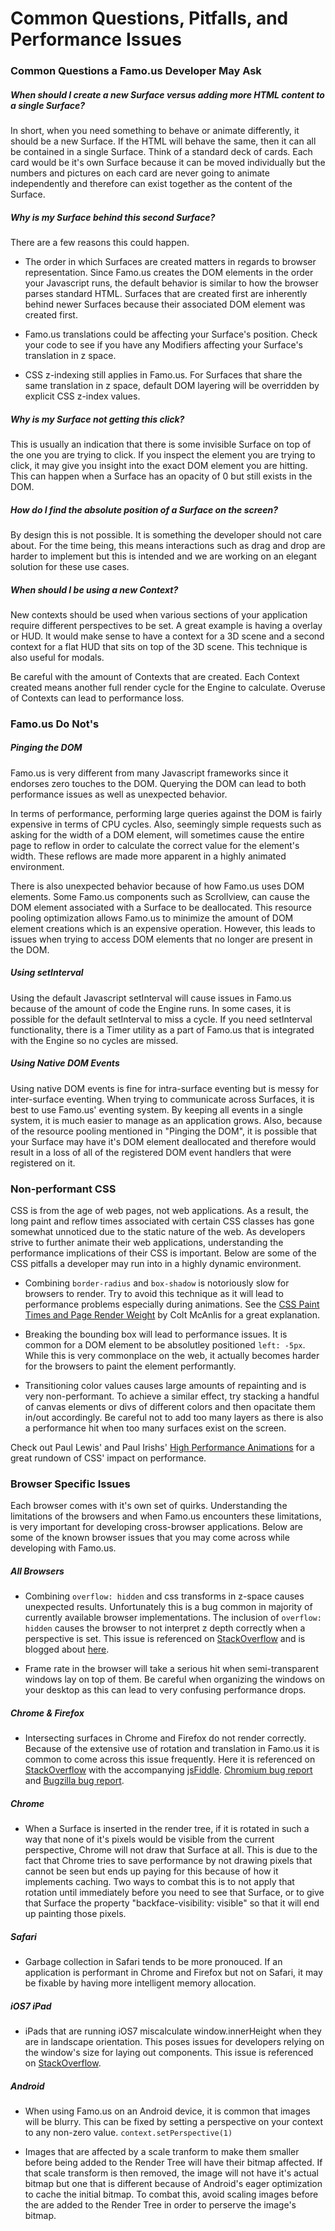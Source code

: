 Common Questions, Pitfalls, and Performance Issues
==================================================


### Common Questions a Famo.us Developer May Ask

##### When should I create a new Surface versus adding more HTML content to a single Surface?

In short, when you need something to behave or animate differently, it should be a new Surface.  If the HTML will behave the same, then it can all be contained in a single Surface.  Think of a standard deck of cards.  Each card would be it's own Surface because it can be moved individually but the numbers and pictures on each card are never going to animate independently and therefore can exist together as the content of the Surface.

##### Why is my Surface behind this second Surface?

There are a few reasons this could happen.

- The order in which Surfaces are created matters in regards to browser representation.  Since Famo.us creates the DOM elements in the order your Javascript runs, the default behavior is similar to how the browser parses standard HTML.  Surfaces that are created first are inherently behind newer Surfaces because their associated DOM element was created first.

- Famo.us translations could be affecting your Surface's position.  Check your code to see if you have any Modifiers affecting your Surface's translation in z space.

- CSS z-indexing still applies in Famo.us.  For Surfaces that share the same translation in z space, default DOM layering will be overridden by explicit CSS z-index values.

##### Why is my Surface not getting this click?

This is usually an indication that there is some invisible Surface on top of the one you are trying to click.  If you inspect the element you are trying to click, it may give you insight into the exact DOM element you are hitting.  This can happen when a Surface has an opacity of 0 but still exists in the DOM.

##### How do I find the absolute position of a Surface on the screen?

By design this is not possible.  It is something the developer should not care about.  For the time being, this means interactions such as drag and drop are harder to implement but this is intended and we are working on an elegant solution for these use cases.

##### When should I be using a new Context?

New contexts should be used when various sections of your application require different perspectives to be set.  A great example is having a overlay or HUD.  It would make sense to have a context for a 3D scene and a second context for a flat HUD that sits on top of the 3D scene.  This technique is also useful for modals.

Be careful with the amount of Contexts that are created.  Each Context created means another full render cycle for the Engine to calculate.  Overuse of Contexts can lead to performance loss.

### Famo.us Do Not's

##### Pinging the DOM

Famo.us is very different from many Javascript frameworks since it endorses zero touches to the DOM.  Querying the DOM can lead to both performance issues as well as unexpected behavior.

In terms of performance, performing large queries against the DOM is fairly expensive in terms of CPU cycles.  Also, seemingly simple requests such as asking for the width of a DOM element, will sometimes cause the entire page to reflow in order to calculate the correct value for the element's width.  These reflows are made more apparent in a highly animated environment.

There is also unexpected behavior because of how Famo.us uses DOM elements.  Some Famo.us components such as Scrollview, can cause the DOM element associated with a Surface to be deallocated.  This resource pooling optimization allows Famo.us to minimize the amount of DOM element creations which is an expensive operation.  However, this leads to issues when trying to access DOM elements that no longer are present in the DOM.

##### Using setInterval

Using the default Javascript setInterval will cause issues in Famo.us because of the amount of code the Engine runs.  In some cases, it is possible for the default setInterval to miss a cycle.  If you need setInterval functionality, there is a Timer utility as a part of Famo.us that is integrated with the Engine so no cycles are missed.

##### Using Native DOM Events

Using native DOM events is fine for intra-surface eventing but is messy for inter-surface eventing.  When trying to communicate across Surfaces, it is best to use Famo.us' eventing system.  By keeping all events in a single system, it is much easier to manage as an application grows.  Also, because of the resource pooling mentioned in "Pinging the DOM", it is possible that your Surface may have it's DOM element deallocated and therefore would result in a loss of all of the registered DOM event handlers that were registered on it.

### Non-performant CSS

CSS is from the age of web pages, not web applications.  As a result, the long paint and reflow times associated with certain CSS classes has gone somewhat unnoticed due to the static nature of the web.  As developers strive to further animate their web applications, understanding the performance implications of their CSS is important.  Below are some of the CSS pitfalls a developer may run into in a highly dynamic environment.

- Combining `border-radius` and `box-shadow` is notoriously slow for browsers to render.  Try to avoid this technique as it will lead to performance problems especially during animations.  See the [CSS Paint Times and Page Render Weight](http://www.html5rocks.com/en/tutorials/speed/css-paint-times/) by Colt McAnlis for a great explanation.

- Breaking the bounding box will lead to performance issues.  It is common for a DOM element to be absolutley positioned `left: -5px`.  While this is very commonplace on the web, it actually becomes harder for the browsers to paint the element performantly.

- Transitioning color values causes large amounts of repainting and is very non-performant.  To achieve a similar effect, try stacking a handful of canvas elements or divs of different colors and then opacitate them in/out accordingly.  Be careful not to add too many layers as there is also a performance hit when too many surfaces exist on the screen.

Check out Paul Lewis' and Paul Irishs' [High Performance Animations](http://www.html5rocks.com/en/tutorials/speed/high-performance-animations/) for a great rundown of CSS' impact on performance.

### Browser Specific Issues

Each browser comes with it's own set of quirks.  Understanding the limitations of the browsers and when Famo.us encounters these limitations, is very important for developing cross-browser applications.  Below are some of the known browser issues that you may come across while developing with Famo.us.

##### All Browsers

- Combining `overflow: hidden` and css transforms in z-space causes unexpected results.  Unfortunately this is a bug common in majority of currently available browser implementations.  The inclusion of `overflow: hidden` causes the browser to not interpret z depth correctly when a perspective is set.  This issue is referenced on [StackOverflow](http://stackoverflow.com/questions/14899911/overflow-hidden-breaking-translatez) and is blogged about [here](http://jbkflex.wordpress.com/2013/04/04/css3-transformations-showing-content-outside-overflowhidden-region-in-firefoxandroid/).

- Frame rate in the browser will take a serious hit when semi-transparent windows lay on top of them.  Be careful when organizing the windows on your desktop as this can lead to very confusing performance drops.

##### Chrome & Firefox

- Intersecting surfaces in Chrome and Firefox do not render correctly.  Because of the extensive use of rotation and translation in Famo.us it is common to come across this issue frequently.  Here it is referenced on [StackOverflow](http://stackoverflow.com/questions/16968440/chrome-3d-css-transform-intersections-not-rendering-properly) with the accompanying [jsFiddle](http://jsfiddle.net/uNafs/). [Chromium bug report](https://code.google.com/p/chromium/issues/detail?id=116710) and [Bugzilla bug report](https://bugzilla.mozilla.org/show_bug.cgi?id=689498).

##### Chrome

- When a Surface is inserted in the render tree, if it is rotated in such a way that none of it's pixels would be visible from the current perspective, Chrome will not draw that Surface at all.  This is due to the fact that Chrome tries to save performance by not drawing pixels that cannot be seen but ends up paying for this because of how it implements caching.  Two ways to combat this is to not apply that rotation until immediately before you need to see that Surface, or to give that Surface the property "backface-visibility: visible" so that it will end up painting those pixels.

##### Safari

- Garbage collection in Safari tends to be more pronouced.  If an application is performant in Chrome and Firefox but not on Safari, it may be fixable by having more intelligent memory allocation.

##### iOS7 iPad

- iPads that are running iOS7 miscalculate window.innerHeight when they are in landscape orientation.  This poses issues for developers relying on the window's size for laying out components.  This issue is referenced on [StackOverflow](http://stackoverflow.com/questions/19012135/ios-7-ipad-safari-landscape-innerheight-outerheight-layout-issue).


##### Android

- When using Famo.us on an Android device, it is common that images will be blurry.  This can be fixed by setting a perspective on your context to any non-zero value. `context.setPerspective(1)`

- Images that are affected by a scale tranform to make them smaller before being added to the Render Tree will have their bitmap affected.  If that scale transform is then removed, the image will not have it's actual bitmap but one that is different because of Android's eager optimization to cache the initial bitmap.  To combat this, avoid scaling images before the are added to the Render Tree in order to perserve the image's bitmap.

